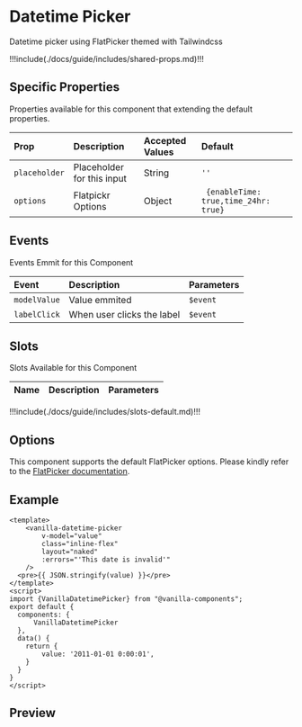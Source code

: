 # Datetime Picker

Datetime picker using FlatPicker themed with Tailwindcss

!!!include(./docs/guide/includes/shared-props.md)!!!

## Specific Properties

Properties available for this component that extending the default properties.

| Prop          | Description                | Accepted Values | Default                               |
|:--------------|:---------------------------|:----------------|:--------------------------------------|
| `placeholder` | Placeholder for this input | String          | `''`                                  |
| `options`     | Flatpickr Options          | Object          | ` {enableTime: true,time_24hr: true}` |

## Events
Events Emmit for this Component

| Event        | Description                | Parameters |
|:-------------|:---------------------------|:-----------|
| `modelValue` | Value emmited              | `$event`   |
| `labelClick` | When user clicks the label | `$event`   |

## Slots

Slots Available for this Component

| Name           | Description                                     | Parameters            |
|:---------------|:------------------------------------------------|:----------------------|
!!!include(./docs/guide/includes/slots-default.md)!!!

## Options

This component supports the default FlatPicker options. Please kindly refer to the [FlatPicker documentation](https://flatpickr.js.org/options/).


## Example

```vue
<template>
    <vanilla-datetime-picker
        v-model="value"
        class="inline-flex"
        layout="naked"
        :errors="'This date is invalid'"
    />
  <pre>{{ JSON.stringify(value) }}</pre>
</template>
<script>
import {VanillaDatetimePicker} from "@vanilla-components";
export default {
  components: {
      VanillaDatetimePicker
  },
  data() {
    return {
        value: '2011-01-01 0:00:01',
    }
  }
}
</script>
```

## Preview
<wrapper src="components/DatetimePicker/demo" />
